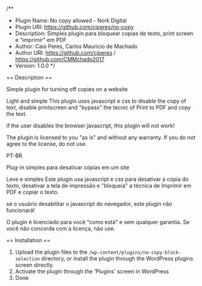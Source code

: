 /**
 * Plugin Name: No copy allowed - Nork Digital
 * Plugin URI: https://github.com/cjperes/no-copy
 * Description: Simples plugin para bloquear copias de texto, print screen e "imprimir" em PDF 
 * Author: Caio Peres, Carlos Mauricio de Machado
 * Author URI: https://github.com/cjperes / https://github.com/CMMchado2017
 * Version: 1.0.0
 */


== Description ==

Simple plugin for turning off copies on a website

Light and simple
This plugin uses javascript e css to disable the copy of text, disable printscreen and "bypass" the tecnic of Print to PDF and copy the text.

if the user disables the browser javascript, this plugin will not work!


The plugin is licensed to you "as is" and without any warranty. If you do not agree to the license, do not use.


PT-BR

Plug-in simples para desativar cópias em um site

Leve e simples
Este plugin usa javascript e css para desativar a cópia do texto, desativar a tela de impressão e "bloqueia" a técnica de Imprimir em PDF e copiar o texto.

se o usuário desabilitar o javascript do navegador, este plugin não funcionará!

O plugin é licenciado para você "como está" e sem qualquer garantia. Se você não concorda com a licença, não use.


== Installation ==


1. Upload the plugin files to the `/wp-content/plugins/no-copy-block-selection` directory, or install the plugin through the WordPress plugins screen directly.
2. Activate the plugin through the 'Plugins' screen in WordPress
3. Done
